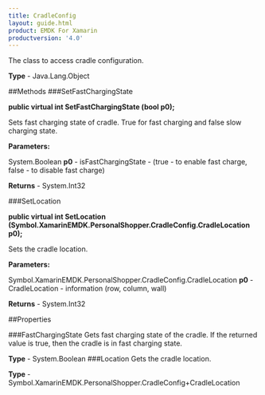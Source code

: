 ```yaml
---
title: CradleConfig
layout: guide.html
product: EMDK For Xamarin 
productversion: '4.0' 
---
```

The class to access cradle configuration.

**Type** - Java.Lang.Object

##Methods
###SetFastChargingState

**public virtual int SetFastChargingState (bool p0);**

Sets fast charging state of cradle. True for fast charging and false slow charging state.

**Parameters:**

System.Boolean **p0**  - isFastChargingState - (true - to enable fast charge, false - to disable fast charge)

**Returns** - System.Int32

###SetLocation

**public virtual int SetLocation (Symbol.XamarinEMDK.PersonalShopper.CradleConfig.CradleLocation p0);**

Sets the cradle location.

**Parameters:**

Symbol.XamarinEMDK.PersonalShopper.CradleConfig.CradleLocation **p0**  - CradleLocation - information (row, column, wall)

**Returns** - System.Int32

##Properties

###FastChargingState
Gets fast charging state of the cradle. If the returned value is true, then the cradle is in fast charging state.

**Type** - System.Boolean
###Location
Gets the cradle location.

**Type** - Symbol.XamarinEMDK.PersonalShopper.CradleConfig+CradleLocation
